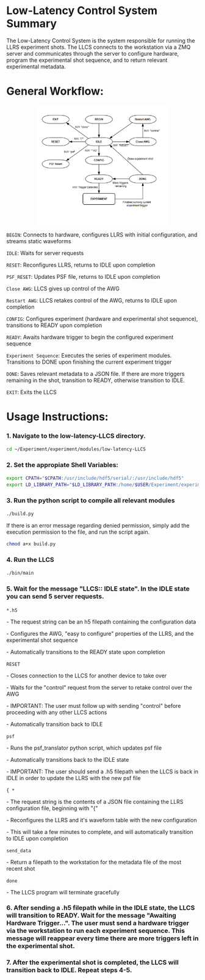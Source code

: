 # Low-Latency Control System Summary

The Low-Latency Control System is the system responsible for running the LLRS experiment shots. The LLCS connects to the workstation via a ZMQ server and communicates through the server to configure hardware, program the experimental shot sequence, and to return relevant experimental metadata. 

# General Workflow:

<p align="center">
  <img src="llcs-design.png" width="350" title="LLCS Workflow Diagram">
</p>


```BEGIN```: Connects to hardware, configures LLRS with initial configuration, and streams static waveforms

```IDLE```: Waits for server requests

```RESET```: Reconfigures LLRS, returns to IDLE upon completion

```PSF_RESET```: Updates PSF file, returns to IDLE upon completion

```Close AWG```: LLCS gives up control of the AWG

```Restart AWG```: LLCS retakes control of the AWG, returns to IDLE upon completion

```CONFIG```: Configures experiment (hardware and experimental shot sequence), transitions to READY upon completion

```READY```: Awaits hardware trigger to begin the configured experiment sequence

```Experiment Sequence```: Executes the series of experiment modules. Transitions to DONE upon finishing the current experiment trigger
 
```DONE```: Saves relevant metadata to a JSON file. If there are more triggers remaining in the shot, transition to READY, otherwise transition to IDLE.

```EXIT```: Exits the LLCS


# Usage Instructions:

### 1. Navigate to the low-latency-LLCS directory. 
```Bash
cd ~/Experiment/experiment/modules/low-latency-LLCS
```

### 2. Set the appropiate Shell Variables:
```Bash
export CPATH="$CPATH:/usr/include/hdf5/serial/:/usr/include/hdf5"
export LD_LIBRARY_PATH="$LD_LIBRARY_PATH:/home/$USER/Experiment/experiment/modules/low-latency-LLCS/lib:/home/$USER/Experiment/experiment/instruments/awg_cpp/lib:/home/$USER/Experiment/experiment/instruments/fgc_cpp/lib"
```

### 3. Run the python script to compile all relevant modules
```Bash
./build.py
```
If there is an error message regarding denied permission, simply add the execution permission to the file, and run the script again.
```Bash
chmod a+x build.py
```

### 4. Run the LLCS
```Bash
./bin/main
```

### 5. Wait for the message "LLCS:: IDLE state". In the IDLE state you can send 5 server requests.

 ```*.h5```<p></p>
        - The request string can be an h5 filepath containing the configuration data <p></p>
        - Configures the AWG, "easy to configure" properties of the LLRS, and the experimental shot sequence<p></p>
        - Automatically transitions to the READY state upon completion

 ```RESET```<p></p>
        - Closes connection to the LLCS for another device to take over<p></p>
        - Waits for the "control" request from the server to retake control over the AWG<p></p>
        - IMPORTANT: The user must follow up with sending "control" before proceeding with any other LLCS actions<p></p>
        - Automatically transition back to IDLE

  ```psf```<p></p>
        - Runs the psf_translator python script, which updates psf file<p></p>
        - Automatically transitions back to the IDLE state<p></p>
        - IMPORTANT: The user should send a .h5 filepath when the LLCS is back in IDLE in order to update the LLRS with the new psf file

 ```{ *```<p></p>
        - The request string is the contents of a JSON file containing the LLRS configuration file, beginning with "{"<p></p>
        - Reconfigures the LLRS and it's waveform table with the new configuration<p></p>
        - This will take a few minutes to complete, and will automatically transition to IDLE upon completion

```send_data```<p></p>
        - Return a filepath to the workstation for the metadata file of the most recent shot
    
 ```done```<p></p>
        - The LLCS program will terminate gracefully



### 6. After sending a .h5 filepath while in the IDLE state, the LLCS will transition to READY. Wait for the message "Awaiting Hardware Trigger...". The user must send a hardware trigger via the workstation to run each experiment sequence. This message will reappear every time there are more triggers left in the experimental shot. 



### 7. After the experimental shot is completed, the LLCS will transition back to IDLE. Repeat steps 4-5.

